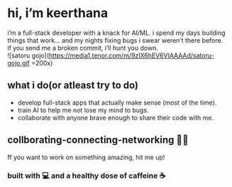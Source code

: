 # hi, i’m keerthana

i’m a full-stack developer with a knack for AI/ML. 
i spend my days building things that work... and my nights fixing bugs i swear weren’t there before.  
if you send me a broken commit, i’ll hunt you down.  
![satoru gojo](https://media1.tenor.com/m/9zIX6hEV6VIAAAAd/satoru-gojo.gif =200x)

## what i do(or atleast try to do) 
- develop full-stack apps that actually make sense (most of the time).  
- train AI to help me not lose my mind to bugs.  
- collaborate with anyone brave enough to share their code with me.  

## collborating-connecting-networking 😮‍💨 
ff you want to work on something amazing, hit me up!

### built with 💻 and a healthy dose of caffeine ☕
